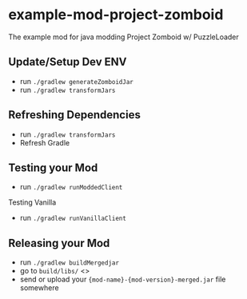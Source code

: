 # example-mod-project-zomboid
The example mod for java modding Project Zomboid w/ PuzzleLoader

## Update/Setup Dev ENV
- run `./gradlew generateZomboidJar`
- run `./gradlew transformJars`

## Refreshing Dependencies
- run `./gradlew transformJars`
- Refresh Gradle

## Testing your Mod
- run `./gradlew runModdedClient`

Testing Vanilla

- run `./gradlew runVanillaClient`

## Releasing your Mod
- run `./gradlew buildMergedjar`
- go to `build/libs/` <>
- send or upload your `{mod-name}-{mod-version}-merged.jar` file somewhere
